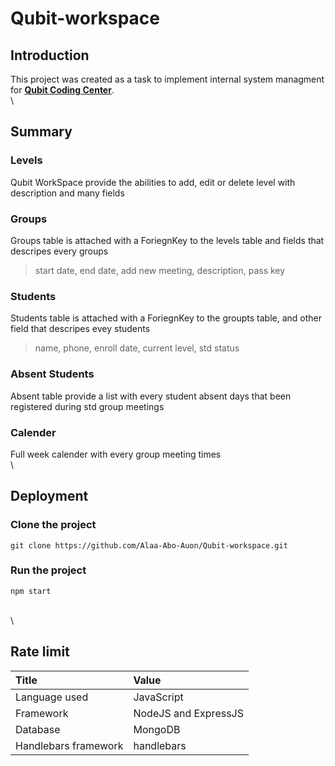 # Qubit-workspace

## Introduction
This project was created as a task to implement internal system managment for [**Qubit Coding Center**](http://qubitcodingcenter.ga/).
\
\
## Summary
### Levels
Qubit WorkSpace provide the abilities to add, edit or delete level with description and many fields
### Groups
Groups table is attached with a ForiegnKey to the levels table and fields that descripes every groups
> start date, end date, add new meeting, description, pass key 
### Students
Students table is attached with a ForiegnKey to the groupts table, and other field that descripes evey students
> name, phone, enroll date, current level, std status
### Absent Students
Absent table provide a list with every student absent days that been registered during std group meetings
### Calender
Full week calender with every group meeting times
\
\
## Deployment
### Clone the project
```
git clone https://github.com/Alaa-Abo-Auon/Qubit-workspace.git
```
### Run the project
```
npm start
```
\
\
## Rate limit
| Title | Value |
| :--- | :--- |
| Language used         | JavaScript
| Framework             | NodeJS and ExpressJS
| Database              | MongoDB
| Handlebars framework  | handlebars